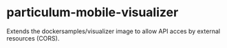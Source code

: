 # particulum-mobile-visualizer #

Extends the dockersamples/visualizer image to allow API acces by external resources (CORS).